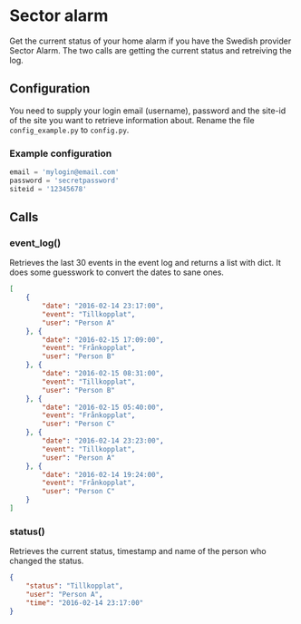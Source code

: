 # Sector alarm
Get the current status of your home alarm if you have the Swedish provider Sector Alarm. The two calls are getting the current status and retreiving the log.

## Configuration
You need to supply your login email (username), password and the site-id of the site you want to retrieve information about. Rename the file `config_example.py` to `config.py`.

### Example configuration
```Python
email = 'mylogin@email.com'
password = 'secretpassword'
siteid = '12345678'
```

## Calls

### event_log()
Retrieves the last 30 events in the event log and returns a list with dict. It does some guesswork to convert the dates to sane ones.
```JSON
[
	{
		"date": "2016-02-14 23:17:00",
		"event": "Tillkopplat",
		"user": "Person A"
	}, {
		"date": "2016-02-15 17:09:00",
		"event": "Frånkopplat",
		"user": "Person B"
	}, {
		"date": "2016-02-15 08:31:00",
		"event": "Tillkopplat",
		"user": "Person B"
	}, {
		"date": "2016-02-15 05:40:00",
		"event": "Frånkopplat",
		"user": "Person C"
	}, {
		"date": "2016-02-14 23:23:00",
		"event": "Tillkopplat",
		"user": "Person A"
	}, {
		"date": "2016-02-14 19:24:00",
		"event": "Frånkopplat",
		"user": "Person C"
	}
]
```

### status()
Retrieves the current status, timestamp and name of the person who changed the status.
```JSON
{
	"status": "Tillkopplat",
	"user": "Person A",
	"time": "2016-02-14 23:17:00"
}
```
